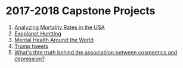 
# 2017-2018 Capstone Projects

1) [Analyzing Mortality Rates in the USA](https://drive.google.com/open?id=1fG6b0gL2YgeNFPcnWkSd8X24PM6YcMQVKTx_zVd5EA8)
2) [Exoplanet Huntting](https://drive.google.com/open?id=1eqQU8HjigSS5H_4AHli9Qt176faLRUlvpEcJlkH7qbQ)
3) [Mental Health Around the World](https://drive.google.com/open?id=1RmbBpcCJWiXG45seOerGOGxUuLC8fg1r-4HDFVVCDG4)
4) [Trump tweets](https://drive.google.com/open?id=1WaofhcIaqatDx44qdU86OuZ67yiAen3WYXrdxZa6Gms)
5) [What's thte truth behind the associatiion between cosmeetics and depression?](https://drive.google.com/open?id=1NTP4jRFZ8xp7IkaEXpUoMcp-nAO5AsR3lTH2NztQ8z0)
